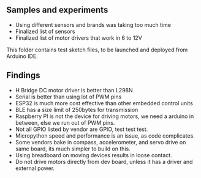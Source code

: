 ## Samples and experiments

* Using different sensors and brands was taking too much time
* Finalized list of sensors
* Finalized list of motor drivers that work in 6 to 12V

This folder contains test sketch files, to be launched and deployed from Arduino IDE.

## Findings

* H Bridge DC motor driver is better than L298N
* Serial is better than using lot of PWM pins
* ESP32 is much more cost effective than other embedded control units
* BLE has a size limit of 250bytes for transmission
* Raspberry PI is not the device for driving motors, we need a arduino in between, else we run out of PWM pins.
* Not all GPIO listed by vendor are GPIO, test test test.
* Micropython speed and performance is an issue, as code complicates.
* Some vendors bake in compass, accelerometer, and servo drive on same board, its much simpler to build on this.
* Using breadboard on moving devices results in loose contact.
* Do not drive motors directly from dev board, unless it has a driver and external power.


